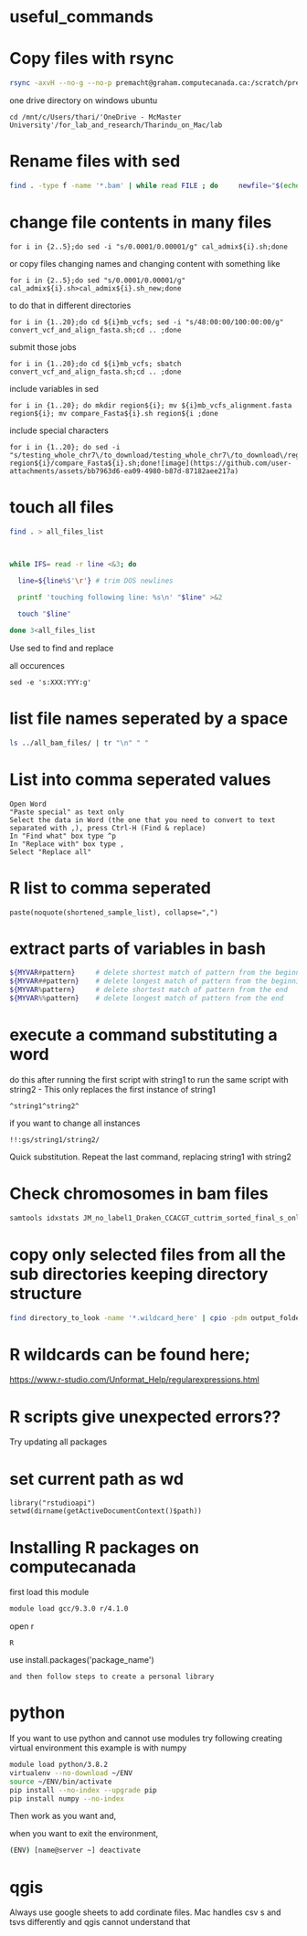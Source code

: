 # useful_commands

# Copy files with rsync
```bash
rsync -axvH --no-g --no-p premacht@graham.computecanada.ca:/scratch/premacht/python_projects_2023/hetero_comparison_4_pops/combined_summaries .
```
one drive directory on windows ubuntu
```
cd /mnt/c/Users/thari/'OneDrive - McMaster University'/for_lab_and_research/Tharindu_on_Mac/lab
```

# Rename files with sed
```bash
find . -type f -name '*.bam' | while read FILE ; do     newfile="$(echo ${FILE} |sed -e 's/xxx/yyy/g')" ;     mv "${FILE}" "${newfile}" ; done
```
# change file contents in many files
```
for i in {2..5};do sed -i "s/0.0001/0.00001/g" cal_admix${i}.sh;done
```
or copy files changing names and changing content with something like
```
for i in {2..5};do sed "s/0.0001/0.00001/g" cal_admix${i}.sh>cal_admix${i}.sh_new;done
```
to do that in different directories
```
for i in {1..20};do cd ${i}mb_vcfs; sed -i "s/48:00:00/100:00:00/g" convert_vcf_and_align_fasta.sh;cd .. ;done
```
submit those jobs
```
for i in {1..20};do cd ${i}mb_vcfs; sbatch convert_vcf_and_align_fasta.sh;cd .. ;done
```
include variables in sed
```
for i in {1..20}; do mkdir region${i}; mv ${i}mb_vcfs_alignment.fasta region${i}; mv compare_Fasta${i}.sh region${i ;done
```
include special characters
```
for i in {1..20}; do sed -i "s/testing_whole_chr7\/to_download/testing_whole_chr7\/to_download\/region${i}/g" region${i}/compare_Fasta${i}.sh;done![image](https://github.com/user-attachments/assets/bb7963d6-ea09-4980-b87d-87182aee217a)
```

# touch all files
```bash
find . > all_files_list

 

while IFS= read -r line <&3; do

  line=${line%$'\r'} # trim DOS newlines

  printf 'touching following line: %s\n' "$line" >&2

  touch "$line"

done 3<all_files_list
```
Use sed to find and replace

all occurences
```
sed -e 's:XXX:YYY:g'
```
# list file names seperated by a space
```bash
ls ../all_bam_files/ | tr "\n" " "
```
# List into comma seperated values
```text
Open Word
"Paste special" as text only
Select the data in Word (the one that you need to convert to text separated with ,), press Ctrl-H (Find & replace)
In "Find what" box type ^p
In "Replace with" box type ,
Select "Replace all"
```
# R list to comma seperated
```
paste(noquote(shortened_sample_list), collapse=",")
```

# extract parts of variables in bash
```bash
${MYVAR#pattern}     # delete shortest match of pattern from the beginning
${MYVAR##pattern}    # delete longest match of pattern from the beginning
${MYVAR%pattern}     # delete shortest match of pattern from the end
${MYVAR%%pattern}    # delete longest match of pattern from the end
```
# execute a command substituting a word

do this after running the first script with string1 to run the same script with string2 - This only replaces the first instance of string1
```
^string1^string2^
```
if you want to change all instances
```
!!:gs/string1/string2/
```
Quick substitution. Repeat the last command, replacing string1 with string2
# Check chromosomes in bam files
```bash
samtools idxstats JM_no_label1_Draken_CCACGT_cuttrim_sorted_final_s_only.bam | grep 'chr'
```
# copy only selected files from all the sub directories keeping directory structure
```bash
find directory_to_look -name '*.wildcard_here' | cpio -pdm output_folder_here
```
# R wildcards can be found here;
https://www.r-studio.com/Unformat_Help/regularexpressions.html

# R scripts give unexpected errors??
 Try updating all packages
 
# set current path as wd
```
library("rstudioapi") 
setwd(dirname(getActiveDocumentContext()$path))
```

# Installing R packages on computecanada

first load this module
```bash
module load gcc/9.3.0 r/4.1.0
```
open r
```
R
```
use install.packages('package_name')
```
and then follow steps to create a personal library
```
# python
If you want to use python and cannot use modules try following creating virtual environment
this example is with numpy
```bash
module load python/3.8.2
virtualenv --no-download ~/ENV
source ~/ENV/bin/activate
pip install --no-index --upgrade pip
pip install numpy --no-index
```
Then work as you want and,

when you want to exit the environment,

```bash
(ENV) [name@server ~] deactivate
```
# qgis

Always use google sheets to add cordinate files. Mac handles csv s and tsvs differently and qgis cannot understand that
